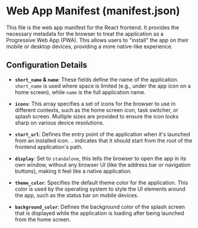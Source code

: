 # Web App Manifest (manifest.json)

This file is the web app manifest for the React frontend. It provides the necessary metadata for the browser to treat the application as a Progressive Web App (PWA). This allows users to "install" the app on their mobile or desktop devices, providing a more native-like experience.

## Configuration Details

-   **`short_name` & `name`**: These fields define the name of the application. `short_name` is used where space is limited (e.g., under the app icon on a home screen), while `name` is the full application name.

-   **`icons`**: This array specifies a set of icons for the browser to use in different contexts, such as the home screen icon, task switcher, or splash screen. Multiple sizes are provided to ensure the icon looks sharp on various device resolutions.

-   **`start_url`**: Defines the entry point of the application when it's launched from an installed icon. `.` indicates that it should start from the root of the frontend application's path.

-   **`display`**: Set to `standalone`, this tells the browser to open the app in its own window, without any browser UI (like the address bar or navigation buttons), making it feel like a native application.

-   **`theme_color`**: Specifies the default theme color for the application. This color is used by the operating system to style the UI elements around the app, such as the status bar on mobile devices.

-   **`background_color`**: Defines the background color of the splash screen that is displayed while the application is loading after being launched from the home screen.